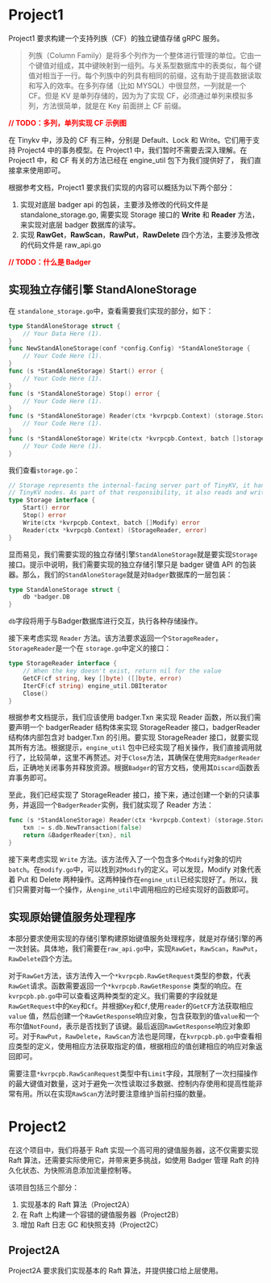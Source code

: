 # Project1

Project1 要求构建一个支持列族（CF）的独立键值存储 gRPC 服务。

> 列族（Column Family）是将多个列作为一个整体进行管理的单位。它由一个键值对组成，其中键映射到一组列。与关系型数据库中的表类似，每个键值对相当于一行。每个列族中的列具有相同的前缀，这有助于提高数据读取和写入的效率。在多列存储（比如 MYSQL）中很显然，一列就是一个 CF。但是 KV 是单列存储的，因为为了实现 CF，必须通过单列来模拟多列，方法很简单，就是在 Key 前面拼上 CF 前缀。

<font color=red>**// TODO：多列，单列实现 CF 示例图**</font>

在 Tinykv 中，涉及的 CF 有三种，分别是 Default、Lock 和 Write。它们用于支持 Project4 中的事务模型。在 Project1 中，我们暂时不需要去深入理解。在 Project1 中，和 CF 有关的方法已经在 engine_util 包下为我们提供好了， 我们直接拿来使用即可。

根据参考文档，Project1 要求我们实现的内容可以概括为以下两个部分：

1. 实现对底层 badger api 的包装，主要涉及修改的代码文件是 standalone_storage.go, 需要实现 Storage 接口的 **Write** 和 **Reader** 方法，来实现对底层 badger 数据库的读写。
2. 实现 **RawGet**，**RawScan**，**RawPut**，**RawDelete** 四个方法，主要涉及修改的代码文件是 raw_api.go

<font color=red>**// TODO：什么是 Badger**</font>

## 实现独立存储引擎 StandAloneStorage

在 `standalone_storage.go`中，查看需要我们实现的部分，如下：

```go
type StandAloneStorage struct { 
    // Your Data Here (1).
}
func NewStandAloneStorage(conf *config.Config) *StandAloneStorage {
	// Your Code Here (1).
}
func (s *StandAloneStorage) Start() error {
	// Your Code Here (1).
}
func (s *StandAloneStorage) Stop() error {
	// Your Code Here (1).
}
func (s *StandAloneStorage) Reader(ctx *kvrpcpb.Context) (storage.StorageReader, error) {
	// Your Code Here (1).
}
func (s *StandAloneStorage) Write(ctx *kvrpcpb.Context, batch []storage.Modify) error {
	// Your Code Here (1).
}
```

我们查看`storage.go`：

```go
// Storage represents the internal-facing server part of TinyKV, it handles sending and receiving from other
// TinyKV nodes. As part of that responsibility, it also reads and writes data to disk (or semi-permanent memory).
type Storage interface {
	Start() error
	Stop() error
	Write(ctx *kvrpcpb.Context, batch []Modify) error
	Reader(ctx *kvrpcpb.Context) (StorageReader, error)
}
```

显而易见，我们需要实现的独立存储引擎`StandAloneStorage`就是要实现`Storage`接口。提示中说明，我们需要实现的独立存储引擎只是 badger 键值 API 的包装器。那么，我们的`StandAloneStorage`就是对`Badger`数据库的一层包装：

```go
type StandAloneStorage struct {
    db *badger.DB
}
```

`db`字段将用于与Badger数据库进行交互，执行各种存储操作。

接下来考虑实现 `Reader` 方法。该方法要求返回一个`StorageReader`，`StorageReader`是一个在 `storage.go`中定义的接口：

```go
type StorageReader interface {
	// When the key doesn't exist, return nil for the value
	GetCF(cf string, key []byte) ([]byte, error)
	IterCF(cf string) engine_util.DBIterator
	Close()
}
```

根据参考文档提示，我们应该使用 badger.Txn 来实现 Reader 函数，所以我们需要声明一个 badgerReader 结构体来实现 StorageReader 接口，badgerReader 结构体内部包含对 badger.Txn 的引用。要实现 StorageReader 接口，就要实现其所有方法。根据提示，`engine_util` 包中已经实现了相关操作，我们直接调用就行了，比较简单，这里不再赘述。对于`Close`方法，其确保在使用完`BadgerReader`后，正确地关闭事务并释放资源。根据`Badger`的官方文档，使用其`Discard`函数丢弃事务即可。

至此，我们已经实现了 StorageReader 接口，接下来，通过创建一个新的只读事务，并返回一个`BadgerReader`实例，我们就实现了 Reader 方法：

```go
func (s *StandAloneStorage) Reader(ctx *kvrpcpb.Context) (storage.StorageReader, error) {
	txn := s.db.NewTransaction(false)
	return &BadgerReader{txn}, nil
}
```

接下来考虑实现 `Write` 方法。该方法传入了一个包含多个`Modify`对象的切片`batch`。在`modify.go`中，可以找到对`Modify`的定义。可以发现，Modify 对象代表着 Put 和 Delete 两种操作。这两种操作在`engine_util`已经实现好了。所以，我们只需要对每一个操作，从`engine_util`中调用相应的已经实现好的函数即可。

## 实现原始键值服务处理程序

本部分要求使用实现的存储引擎构建原始键值服务处理程序，就是对存储引擎的再一次封装。具体地，我们需要在`raw_api.go`中，实现`RawGet`，`RawScan`，`RawPut`，`RawDelete`四个方法。

对于`RawGet`方法，该方法传入一个`*kvrpcpb.RawGetRequest`类型的参数，代表`RawGet`请求。函数需要返回一个`*kvrpcpb.RawGetResponse` 类型的响应。在`kvrpcpb.pb.go`中可以查看这两种类型的定义。我们需要的字段就是 `RawGetRequest`中的`Key`和`Cf`。并根据`Key`和`Cf`,使用`reader`的`GetCF`方法获取相应`value` 值，然后创建一个`RawGetResponse`响应对象，包含获取到的值`value`和一个布尔值`NotFound`，表示是否找到了该键。最后返回`RawGetResponse`响应对象即可。对于`RawPut`，`RawDelete`，`RawScan`方法也是同理，在`kvrpcpb.pb.go`中查看相应类型的定义，使用相应方法获取指定的值，根据相应的值创建相应的响应对象返回即可。

需要注意`*kvrpcpb.RawScanRequest`类型中有`Limit`字段，其限制了一次扫描操作的最大键值对数量，这对于避免一次性读取过多数据、控制内存使用和提高性能非常有用。所以在实现`RawScan`方法时要注意维护当前扫描的数量。

# Project2

在这个项目中，我们将基于 Raft 实现一个高可用的键值服务器，这不仅需要实现 Raft 算法，还需要实际使用它，并带来更多挑战，如使用 Badger 管理 Raft 的持久化状态、为快照消息添加流量控制等。

该项目包括三个部分：

1. 实现基本的 Raft 算法（Project2A）
2. 在 Raft 上构建一个容错的键值服务器（Project2B）
3. 增加 Raft 日志 GC 和快照支持（Project2C）

## Project2A

Project2A 要求我们实现基本的 Raft 算法，并提供接口给上层使用。